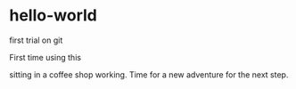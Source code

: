 # hello-world
first trial on git

First time using this

sitting in a coffee shop working.  Time for a new adventure for the next step.
